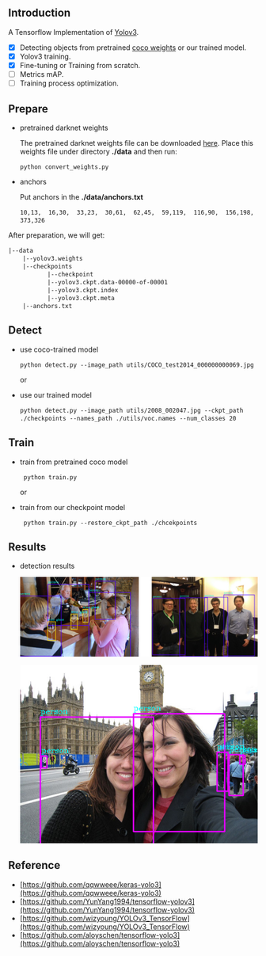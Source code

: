 ## Introduction

A Tensorflow Implementation of [Yolov3](https://arxiv.org/pdf/1804.02767).

- [X] Detecting objects from pretrained [coco weights]((https://pjreddie.com/media/files/yolov3.weights)) or our trained model.
- [X] Yolov3 training.
- [X] Fine-tuning or Training from scratch.
- [ ] Metrics mAP. 
- [ ] Training process optimization.

## Prepare

+ pretrained darknet weights

    The pretrained darknet weights file can be downloaded [here](https://pjreddie.com/media/files/yolov3.weights). Place this weights file under directory **./data** and then run:
    
    ```
    python convert_weights.py
    ```

+ anchors

    Put anchors in the **./data/anchors.txt**
    
    ```
    10,13,  16,30,  33,23,  30,61,  62,45,  59,119,  116,90,  156,198,  373,326
    ```

After preparation, we will get:
    
```
|--data
    |--yolov3.weights
    |--checkpoints
           |--checkpoint
           |--yolov3.ckpt.data-00000-of-00001
           |--yolov3.ckpt.index
           |--yolov3.ckpt.meta 
    |--anchors.txt
```


## Detect

+ use coco-trained model

    ```
    python detect.py --image_path utils/COCO_test2014_000000000069.jpg
    ```
    or

+ use our trained model

    ```
    python detect.py --image_path utils/2008_002047.jpg --ckpt_path ./checkpoints --names_path ./utils/voc.names --num_classes 20
    ```

## Train

+ train from pretrained coco model

    ```
     python train.py
    ```
    
    or

+ train from our checkpoint model

    ```
     python train.py --restore_ckpt_path ./chcekpoints
    ```   

## Results

+ detection results

    ![](./results/coco.png)
    
    ![](./results/voc.png)


## Reference
+ [https://github.com/qqwweee/keras-yolo3](https://github.com/qqwweee/keras-yolo3)
+ [https://github.com/YunYang1994/tensorflow-yolov3](https://github.com/YunYang1994/tensorflow-yolov3)
+ [https://github.com/wizyoung/YOLOv3_TensorFlow](https://github.com/wizyoung/YOLOv3_TensorFlow)
+ [https://github.com/aloyschen/tensorflow-yolo3](https://github.com/aloyschen/tensorflow-yolo3)